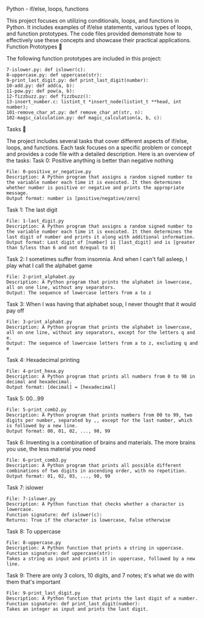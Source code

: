 Python - if/else, loops, functions

This project focuses on utilizing conditionals, loops, and functions in Python. It includes examples of if/else statements, various types of loops, and function prototypes. The code files provided demonstrate how to effectively use these concepts and showcase their practical applications.
Function Prototypes :floppy_disk:

The following function prototypes are included in this project:

    7-islower.py: def islower(c):
    8-uppercase.py: def uppercase(str):
    9-print_last_digit.py: def print_last_digit(number):
    10-add.py: def add(a, b):
    11-pow.py: def pow(a, b):
    12-fizzbuzz.py: def fizzbuzz():
    13-insert_number.c: listint_t *insert_node(listint_t **head, int number);
    101-remove_char_at.py: def remove_char_at(str, n):
    102-magic_calculation.py: def magic_calculation(a, b, c):

Tasks :page_with_curl:

The project includes several tasks that cover different aspects of if/else, loops, and functions. Each task focuses on a specific problem or concept and provides a code file with a detailed description. Here is an overview of the tasks:
Task 0: Positive anything is better than negative nothing

    File: 0-positive_or_negative.py
    Description: A Python program that assigns a random signed number to the variable number each time it is executed. It then determines whether number is positive or negative and prints the appropriate message.
    Output format: number is [positive/negative/zero]

Task 1: The last digit

    File: 1-last_digit.py
    Description: A Python program that assigns a random signed number to the variable number each time it is executed. It then determines the last digit of number and prints it along with additional information.
    Output format: Last digit of [number] is [last_digit] and is [greater than 5/less than 6 and not 0/equal to 0]

Task 2: I sometimes suffer from insomnia. And when I can't fall asleep, I play what I call the alphabet game

    File: 2-print_alphabet.py
    Description: A Python program that prints the alphabet in lowercase, all on one line, without any separators.
    Output: The sequence of lowercase letters from a to z

Task 3: When I was having that alphabet soup, I never thought that it would pay off

    File: 3-print_alphabt.py
    Description: A Python program that prints the alphabet in lowercase, all on one line, without any separators, except for the letters q and e.
    Output: The sequence of lowercase letters from a to z, excluding q and e

Task 4: Hexadecimal printing

    File: 4-print_hexa.py
    Description: A Python program that prints all numbers from 0 to 98 in decimal and hexadecimal.
    Output format: [decimal] = [hexadecimal]

Task 5: 00...99

    File: 5-print_comb2.py
    Description: A Python program that prints numbers from 00 to 99, two digits per number, separated by ,, except for the last number, which is followed by a new line.
    Output format: 00, 01, 02, ..., 98, 99

Task 6:
Inventing is a combination of brains and materials. The more brains you use, the less material you need

    File: 6-print_comb3.py
    Description: A Python program that prints all possible different combinations of two digits in ascending order, with no repetition.
    Output format: 01, 02, 03, ..., 98, 99

Task 7: islower

    File: 7-islower.py
    Description: A Python function that checks whether a character is lowercase.
    Function signature: def islower(c):
    Returns: True if the character is lowercase, False otherwise

Task 8: To uppercase

    File: 8-uppercase.py
    Description: A Python function that prints a string in uppercase.
    Function signature: def uppercase(str):
    Takes a string as input and prints it in uppercase, followed by a new line.

Task 9: There are only 3 colors, 10 digits, and 7 notes; it's what we do with them that's important

    File: 9-print_last_digit.py
    Description: A Python function that prints the last digit of a number.
    Function signature: def print_last_digit(number):
    Takes an integer as input and prints the last digit.
